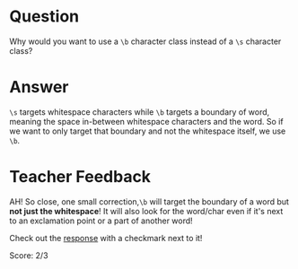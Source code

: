 # Question
Why would you want to use a `\b` character class instead of a `\s` character class?

# Answer
`\s` targets whitespace characters while `\b` targets a boundary of word, meaning the space in-between whitespace characters and the word. So if we want to only target that boundary and not the whitespace itself, we use `\b`.

# Teacher Feedback

AH! So close, one small correction,`\b` will target the boundary of a word but **not just the whitespace**! It will also look for the word/char even if it's next to an exclamation point or a part of another word!

Check out the [response](https://stackoverflow.com/questions/17020224/difference-between-b-and-s-in-regular-expression) with a checkmark next to it!

Score: 2/3